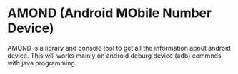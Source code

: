 # AMOND (Android MObile Number Device)

AMOND is a library and console tool to get all the information about android device. This will works mainly on android deburg device (adb) commnds with java programming.




